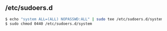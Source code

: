 
## /etc/sudoers.d

~~~bash
$ echo "system ALL=(ALL) NOPASSWD:ALL" | sudo tee /etc/sudoers.d/system
$ sudo chmod 0440 /etc/sudoers.d/system
~~~
